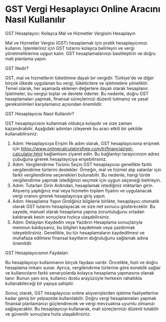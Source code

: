 GST Vergi Hesaplayıcı Online Aracını Nasıl Kullanılır
=====================================================

GST Hesaplayıcı: Kolayca Mal ve Hizmetler Vergisini Hesaplayın

Mal ve Hizmetler Vergisi (GST) hesaplamak için pratik hesaplayıcımızı kullanın. İşlemleriniz için GST tutarını kolayca belirleyin ve vergi yönetmeliklerine uygun kalın. GST hesaplamalarınızı basitleştirin ve doğru mali planlama yapın.

GST Nedir?

GST, mal ve hizmetlerin tüketimine dayalı bir vergidir. Türkiye'de ve diğer birçok ülkede uygulanan bu vergi, tüketicilere ve işletmelere yöneliktir. Temel olarak, her aşamada eklenen değerlere dayalı olarak hesaplanır. İşletmeler, bu vergiyi toplar ve devlete öderler. Bu nedenle, doğru GST hesaplamaları yapmak, finansal süreçlerinizi düzenli tutmanız ve yasal gereksinimleri karşılamanız açısından önemlidir.

GST Hesaplayıcısı Nasıl Kullanılır?

GST hesaplayıcısını kullanmak oldukça kolaydır ve size zaman kazandırabilir. Aşağıdaki adımları izleyerek bu aracı etkili bir şekilde kullanabilirsiniz:

1. Adım: Hesaplayıcıya Erişim İlk adım olarak, GST hesaplayıcısına erişmek için <https://www.onlinecalculatorsfree.com/tr/financial/gst-calculator.html> bağlantısını ziyaret edin. Bu bağlantıyı tarayıcınızın adres çubuğuna girerek hesaplayıcıya erişebilirsiniz.
2. Adım: Vergilendirme Türünü Seçin GST hesaplayıcısı genellikle farklı vergilendirme türlerini destekler. Örneğin, mal ve hizmet alıp satanlar için farklı vergilendirme seçenekleri bulunabilir. Bu nedenle, hangi türde vergilendirme yapmak istediğinizi seçmek için uygun seçeneği belirleyin.
3. Adım: Tutarları Girin Ardından, hesaplamak istediğiniz miktarları girin. Alışveriş yaptığınız mal veya hizmetin toplam fiyatını ve uygulanacak vergi oranını girerek hesaplayıcıya giriş yapın.
4. Adım: Hesaplama Yapın Girdiğiniz bilgilerle birlikte, hesaplayıcı otomatik olarak GST tutarını hesaplayacak ve size net sonucu gösterecektir. Bu sayede, manuel olarak hesaplama yapma zorunluluğunu ortadan kaldırarak kesin sonuçlara hızlıca ulaşabilirsiniz.
5. Adım: Detayları Kaydedin veya Yazdırın Hesaplama sonuçlarıyla memnun kaldıysanız, bu bilgileri kaydetmek veya yazdırmak isteyebilirsiniz. Genellikle, bu tür hesaplamaların kaydedilmesi ve muhafaza edilmesi finansal kayıtların doğruluğunu sağlamak adına önemlidir.

GST Hesaplayıcısının Faydaları

Bu hesaplayıcıyı kullanmanın birçok faydası vardır. Öncelikle, hızlı ve doğru hesaplama imkanı sunar. Ayrıca, vergilendirme türlerine göre esneklik sağlar ve kullanıcıların farklı senaryolarda kolayca hesaplama yapmasına olanak tanır. Bunun yanı sıra, kullanıcı dostu arayüzüyle herkesin rahatlıkla kullanabileceği bir yapıya sahiptir.

Sonuç olarak, GST hesaplayıcısı online alışverişlerden işletme faaliyetlerine kadar geniş bir yelpazede kullanılabilir. Doğru vergi hesaplamaları yapmak finansal planlamanızı güçlendirecek ve vergi mevzuatına uyumlu olmanızı sağlayacaktır. Bu hesaplayıcıyı kullanarak, mali süreçlerinizi düzenli tutabilir ve güvenilir sonuçlara hızla ulaşabilirsiniz.